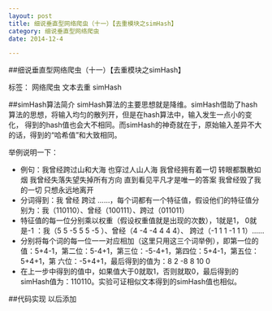 ```yaml
---
layout: post
title: 细说垂直型网络爬虫（十一）【去重模块之simHash】
category: 细说垂直型网络爬虫
date: 2014-12-4

---
```


##细说垂直型网络爬虫（十一）【去重模块之simHash】

标签： 网络爬虫 文本去重 simHash

##simHash算法简介
simHash算法的主要思想就是降维。simHash借助了hash算法的思想，将输入均匀的散列开，但是在hash算法中，输入发生一点小的变化，
得到的hash值也会大不相同。而simHash的神奇就在于，原始输入差异不大的话，得到的“哈希值”和大致相同。

<!-- more -->

举例说明一下：

>
- 例句：我曾经跨过山和大海 也穿过人山人海
我曾经拥有着一切 转眼都飘散如烟
我曾经失落失望失掉所有方向
直到看见平凡才是唯一的答案
我曾经毁了我的一切 只想永远地离开
- 分词得到：我 曾经 跨过 ……，每个词都有一个特征值，假设他们的特征值分别为：我（110110）、曾经（100111）、跨过（011011）
- 特征值的每一位分别乘以权重（假设权重值就是出现的次数），1就是1， 0就是-1 ：我（5 5 -5 5 5 -5 ）、曾经（4 -4 -4 4 4 4）、
跨过（-1 1 1 -1 1 1）……
- 分别将每个词的每一位一一对应相加（这里只用这三个词举例），即第一位的值：5+4-1，第二位：5-4+1，第三位：-5-4+1，第四位：5+4-1，第五位：5+4+1，第
六位：-5+4+1，最后得到的值为：8 2 -8 8 10 0
- 在上一步中得到的值中，如果值大于0就取1，否则就取0，最后得到的simHash值为：110110。实验可证相似文本得到的simHash值也相似。

##代码实现
以后添加











